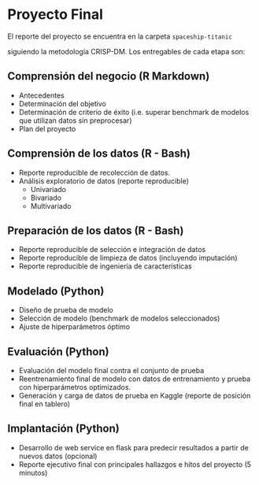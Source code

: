 # Proyecto Final 

El reporte del proyecto se encuentra en la carpeta `spaceship-titanic`

siguiendo la metodología CRISP-DM. Los entregables de cada etapa son:

## Comprensión del negocio (R Markdown)
* Antecedentes
* Determinación del objetivo
* Determinación de criterio de éxito (i.e. superar benchmark de modelos que utilizan datos sin preprocesar)
* Plan del proyecto

## Comprensión de los datos (R - Bash)
* Reporte reproducible de recolección de datos.
* Análisis exploratorio de datos (reporte reproducible)
    * Univariado
    * Bivariado
    * Multivariado

## Preparación de los datos (R - Bash)
* Reporte reproducible de selección e integración de datos
* Reporte reproducible de limpieza de datos (incluyendo imputación)
* Reporte reproducible de ingeniería de características

## Modelado (Python)
* Diseño de prueba de modelo
* Selección de modelo (benchmark de modelos seleccionados)
* Ajuste de hiperparámetros óptimo

## Evaluación (Python)
* Evaluación del modelo final contra el conjunto de prueba
* Reentrenamiento final de modelo con datos de entrenamiento y prueba con hiperparámetros optimizados.
* Generación y carga de datos de prueba en Kaggle (reporte de posición final en tablero)

## Implantación (Python)
* Desarrollo de web service en flask para predecir resultados a partir de nuevos datos (opcional)
* Reporte ejecutivo final con principales hallazgos e hitos del proyecto (5 minutos)
